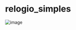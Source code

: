 # relogio_simples

![image](https://github.com/Maxdev1017x/relogio_simples/assets/117764643/d6f54d3a-2791-4130-8200-7ed4d7ff7585)
